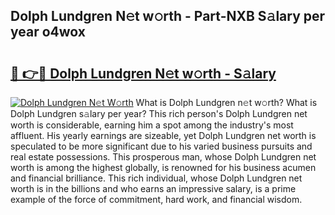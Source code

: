## Dolph Lundgren N𝚎t w𝚘rth - Part-NXB S𝚊lary per year o4wox

# <h2><a href="http://gc585t.nevu.top/?p=Dolph+Lundgren">🔗 👉🔴 Dolph Lundgren N𝚎t w𝚘rth - S𝚊lary</a></h2>

[![Dolph Lundgren N𝚎t W𝚘rth](https://i.imgur.com/Oavwk0R.jpeg)](http://gc585t.nevu.top/?p=Dolph+Lundgren)
What is Dolph Lundgren n𝚎t w𝚘rth? What is Dolph Lundgren s𝚊lary per year?
This rich person's Dolph Lundgren net worth is considerable, earning him a spot among the industry's most affluent. His yearly earnings are sizeable, yet Dolph Lundgren net worth is speculated to be more significant due to his varied business pursuits and real estate possessions. This prosperous man, whose Dolph Lundgren net worth is among the highest globally, is renowned for his business acumen and financial brilliance. This rich individual, whose Dolph Lundgren net worth is in the billions and who earns an impressive salary, is a prime example of the force of commitment, hard work, and financial wisdom.
